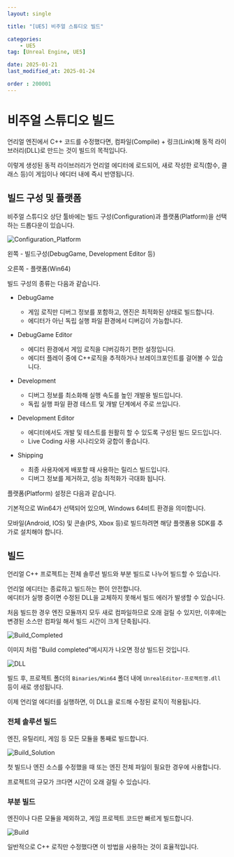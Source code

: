 ```yaml
---
layout: single

title: "[UE5] 비주얼 스튜디오 빌드"

categories:
    - UE5
tag: [Unreal Engine, UE5]

date: 2025-01-21
last_modified_at: 2025-01-24

order : 200001
---
```


# 비주얼 스튜디오 빌드

언리얼 엔진에서 C++ 코드를 수정했다면, 컴파일(Compile) + 링크(Link)해 동적 라이브러리(DLL)로 만드는 것이 빌드의 목적입니다.

이렇게 생성된 동적 라이브러리가 언리얼 에디터에 로드되어, 새로 작성한 로직(함수, 클래스 등)이 게임이나 에디터 내에 즉시 반영됩니다.

## 빌드 구성 및 플랫폼

비주얼 스튜디오 상단 툴바에는 빌드 구성(Configuration)과 플랫폼(Platform)을 선택하는 드롭다운이 있습니다.

![Configuration_Platform]({{site.url}}/images/Unreal/ue5/2025-01-21-VisualStudioBuild/VisualStudioBuild-Configuration_Platform.PNG)

왼쪽 - 빌드구성(DebugGame, Development Editor 등)

오른쪽 - 플랫폼(Win64)

빌드 구성의 종류는 다음과 같습니다.

+ DebugGame
    - 게임 로직만 디버그 정보를 포함하고, 엔진은 최적화된 상태로 빌드합니다.
    - 에디터가 아닌 독립 실행 파일 환경에서 디버깅이 가능합니다.

+ DebugGame Editor
    - 에디터 환경에서 게임 로직을 디버깅하기 편한 설정입니다.
    - 에디터 플레이 중에 C++로직을 추적하거나 브레이크포인트를 걸어볼 수 있습니다.

+ Development
    - 디버그 정보를 최소화해 실행 속도를 높인 개발용 빌드입니다.
    - 독립 실행 파일 환경 테스트 및 개발 단계에서 주로 쓰입니다.

+ Development Editor
    - 에디터에서도 개발 및 테스트를 원활히 할 수 있도록 구성된 빌드 모드입니다.
    - Live Coding 사용 시나리오와 궁합이 좋습니다.

+ Shipping
    - 최종 사용자에게 배포할 때 사용하는 릴리스 빌드입니다.
    - 디버그 정보를 제거하고, 성능 최적화가 극대화 됩니다.

플랫폼(Platform) 설정은 다음과 같습니다.

기본적으로 Win64가 선택되어 있으며, Windows 64비트 환경을 의미합니다.

모바일(Android, IOS) 및 콘솔(PS, Xbox 등)로 빌드하려면 해당 플랫폼용 SDK를 추가로 설치해야 합니다.

## 빌드

언리얼 C++ 프로젝트는 전체 솔루션 빌드와 부분 빌드로 나누어 빌드할 수 있습니다.

언리얼 에디터는 종료하고 빌드하는 편이 안전합니다.  
에디터가 실행 중이면 수정된 DLL을 교체하지 못해서 빌드 에러가 발생할 수 있습니다.

처음 빌드한 경우 엔진 모듈까지 모두 새로 컴파일하므로 오래 걸릴 수 있지만, 이후에는 변경된 소스만 컴파일 해서 빌드 시간이 크게 단축됩니다.

![Build_Completed]({{site.url}}/images/Unreal/ue5/2025-01-21-VisualStudioBuild/VisualStudioBuild-Build_Completed.PNG)

이미지 처럼 "Build completed"메시지가 나오면 정상 빌드된 것입니다.

![DLL]({{site.url}}/images/Unreal/ue5/2025-01-21-VisualStudioBuild/VisualStudioBuild-DLL.PNG)

빌드 후, 프로젝트 폴더의 `Binaries/Win64` 폴더 내에 `UnrealEditor-프로젝트명.dll` 등이 새로 생성됩니다.

이제 언리얼 에디터를 실행하면, 이 DLL을 로드해 수정된 로직이 적용됩니다.

### 전체 솔루션 빌드

엔진, 유틸리티, 게임 등 모든 모듈을 통째로 빌드합니다.

![Build_Solution]({{site.url}}/images/Unreal/ue5/2025-01-21-VisualStudioBuild/VisualStudioBuild-Build_Solution.PNG)

첫 빌드나 엔진 소스를 수정했을 때 또는 엔진 전체 파일이 필요한 경우에 사용합니다.

프로젝트의 규모가 크다면 시간이 오래 걸릴 수 있습니다.

### 부분 빌드

엔진이나 다른 모듈을 제외하고, 게임 프로젝트 코드만 빠르게 빌드합니다.

![Build]({{site.url}}/images/Unreal/ue5/2025-01-21-VisualStudioBuild/VisualStudioBuild-Build.PNG)

일반적으로 C++ 로직만 수정했다면 이 방법을 사용하는 것이 효율적입니다.